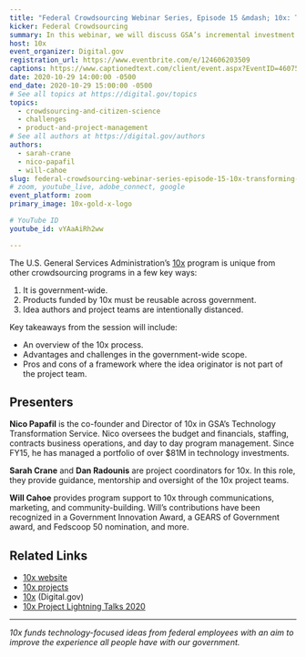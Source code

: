 ```yaml
---
title: "Federal Crowdsourcing Webinar Series, Episode 15 &mdash; 10x: Transforming Technology Through Agile Investments"
kicker: Federal Crowdsourcing
summary: In this webinar, we will discuss GSA’s incremental investment program, 10x, which is modeled after modern venture capital best practices and start up studios.
host: 10x
event_organizer: Digital.gov
registration_url: https://www.eventbrite.com/e/124606203509
captions: https://www.captionedtext.com/client/event.aspx?EventID=4607560&CustomerID=321
date: 2020-10-29 14:00:00 -0500
end_date: 2020-10-29 15:00:00 -0500
# See all topics at https://digital.gov/topics
topics:
  - crowdsourcing-and-citizen-science
  - challenges
  - product-and-project-management
# See all authors at https://digital.gov/authors
authors:
  - sarah-crane
  - nico-papafil
  - will-cahoe
slug: federal-crowdsourcing-webinar-series-episode-15-10x-transforming-technology-through-agile-investments
# zoom, youtube_live, adobe_connect, google
event_platform: zoom
primary_image: 10x-gold-x-logo

# YouTube ID
youtube_id: vYAaAiRh2ww

---
```


The U.S. General Services Administration’s [10x](https://10x.gsa.gov/) program is unique from other crowdsourcing programs in a few key ways:

1. It is government-wide. 
2. Products funded by 10x must be reusable across government. 
3. Idea authors and project teams are intentionally distanced. 

Key takeaways from the session will include:

* An overview of the 10x process. 
* Advantages and challenges in the government-wide scope. 
* Pros and cons of a framework where the idea originator is not part of the project team. 

## Presenters

**Nico Papafil** is the co-founder and Director of 10x in GSA’s Technology Transformation Service. Nico oversees the budget and financials, staffing, contracts business operations, and day to day program management. Since FY15, he has managed a portfolio of over $81M in technology investments.

**Sarah Crane** and **Dan Radounis** are project coordinators for 10x. In this role, they provide guidance, mentorship and oversight of the 10x project teams.

**Will Cahoe** provides program support to 10x through communications, marketing, and community-building. Will’s contributions have been recognized in a Government Innovation Award, a GEARS of Government award, and Fedscoop 50 nomination, and more.

## Related Links

  * [10x website](http://10x.gsa.gov)
  * [10x projects](https://trello.com/b/NyUC0e0j/10x-project-tracking)
  * [10x](https://digital.gov/topics/10x/) (Digital.gov)
  * [10x Project Lightning Talks 2020](https://digital.gov/event/2020/06/30/10x-project-lightning-talks-2020/)

---

_10x funds technology-focused ideas from federal employees with an aim to improve the experience all people have with our government._ 

